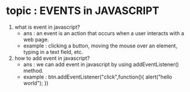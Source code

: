 # topic : EVENTS in JAVASCRIPT

1. what is event in javascript?
   - ans : an event is an action that occurs when a user interacts with a web page.
   - example : clicking a button, moving the mouse over an element, typing in a text field, etc.
2. how to add event in javascript?
   - ans : we can add event in javascript by using addEventListener() method.
   - example : btn.addEventListener("click",function(){
        alert("hello world");
    })
   